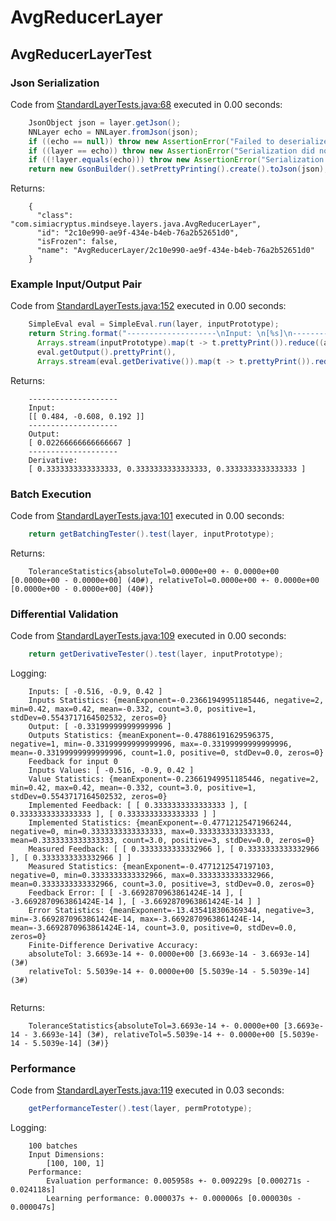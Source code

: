 # AvgReducerLayer
## AvgReducerLayerTest
### Json Serialization
Code from [StandardLayerTests.java:68](../../../../../../../src/main/java/com/simiacryptus/mindseye/test/StandardLayerTests.java#L68) executed in 0.00 seconds: 
```java
    JsonObject json = layer.getJson();
    NNLayer echo = NNLayer.fromJson(json);
    if ((echo == null)) throw new AssertionError("Failed to deserialize");
    if ((layer == echo)) throw new AssertionError("Serialization did not copy");
    if ((!layer.equals(echo))) throw new AssertionError("Serialization not equal");
    return new GsonBuilder().setPrettyPrinting().create().toJson(json);
```

Returns: 

```
    {
      "class": "com.simiacryptus.mindseye.layers.java.AvgReducerLayer",
      "id": "2c10e990-ae9f-434e-b4eb-76a2b52651d0",
      "isFrozen": false,
      "name": "AvgReducerLayer/2c10e990-ae9f-434e-b4eb-76a2b52651d0"
    }
```



### Example Input/Output Pair
Code from [StandardLayerTests.java:152](../../../../../../../src/main/java/com/simiacryptus/mindseye/test/StandardLayerTests.java#L152) executed in 0.00 seconds: 
```java
    SimpleEval eval = SimpleEval.run(layer, inputPrototype);
    return String.format("--------------------\nInput: \n[%s]\n--------------------\nOutput: \n%s\n--------------------\nDerivative: \n%s",
      Arrays.stream(inputPrototype).map(t -> t.prettyPrint()).reduce((a, b) -> a + ",\n" + b).get(),
      eval.getOutput().prettyPrint(),
      Arrays.stream(eval.getDerivative()).map(t -> t.prettyPrint()).reduce((a, b) -> a + ",\n" + b).get());
```

Returns: 

```
    --------------------
    Input: 
    [[ 0.484, -0.608, 0.192 ]]
    --------------------
    Output: 
    [ 0.02266666666666667 ]
    --------------------
    Derivative: 
    [ 0.3333333333333333, 0.3333333333333333, 0.3333333333333333 ]
```



### Batch Execution
Code from [StandardLayerTests.java:101](../../../../../../../src/main/java/com/simiacryptus/mindseye/test/StandardLayerTests.java#L101) executed in 0.00 seconds: 
```java
    return getBatchingTester().test(layer, inputPrototype);
```

Returns: 

```
    ToleranceStatistics{absoluteTol=0.0000e+00 +- 0.0000e+00 [0.0000e+00 - 0.0000e+00] (40#), relativeTol=0.0000e+00 +- 0.0000e+00 [0.0000e+00 - 0.0000e+00] (40#)}
```



### Differential Validation
Code from [StandardLayerTests.java:109](../../../../../../../src/main/java/com/simiacryptus/mindseye/test/StandardLayerTests.java#L109) executed in 0.00 seconds: 
```java
    return getDerivativeTester().test(layer, inputPrototype);
```
Logging: 
```
    Inputs: [ -0.516, -0.9, 0.42 ]
    Inputs Statistics: {meanExponent=-0.23661949951185446, negative=2, min=0.42, max=0.42, mean=-0.332, count=3.0, positive=1, stdDev=0.5543717164502532, zeros=0}
    Output: [ -0.33199999999999996 ]
    Outputs Statistics: {meanExponent=-0.47886191629596375, negative=1, min=-0.33199999999999996, max=-0.33199999999999996, mean=-0.33199999999999996, count=1.0, positive=0, stdDev=0.0, zeros=0}
    Feedback for input 0
    Inputs Values: [ -0.516, -0.9, 0.42 ]
    Value Statistics: {meanExponent=-0.23661949951185446, negative=2, min=0.42, max=0.42, mean=-0.332, count=3.0, positive=1, stdDev=0.5543717164502532, zeros=0}
    Implemented Feedback: [ [ 0.3333333333333333 ], [ 0.3333333333333333 ], [ 0.3333333333333333 ] ]
    Implemented Statistics: {meanExponent=-0.47712125471966244, negative=0, min=0.3333333333333333, max=0.3333333333333333, mean=0.3333333333333333, count=3.0, positive=3, stdDev=0.0, zeros=0}
    Measured Feedback: [ [ 0.3333333333332966 ], [ 0.3333333333332966 ], [ 0.3333333333332966 ] ]
    Measured Statistics: {meanExponent=-0.4771212547197103, negative=0, min=0.3333333333332966, max=0.3333333333332966, mean=0.3333333333332966, count=3.0, positive=3, stdDev=0.0, zeros=0}
    Feedback Error: [ [ -3.6692870963861424E-14 ], [ -3.6692870963861424E-14 ], [ -3.6692870963861424E-14 ] ]
    Error Statistics: {meanExponent=-13.435418306369344, negative=3, min=-3.6692870963861424E-14, max=-3.6692870963861424E-14, mean=-3.6692870963861424E-14, count=3.0, positive=0, stdDev=0.0, zeros=0}
    Finite-Difference Derivative Accuracy:
    absoluteTol: 3.6693e-14 +- 0.0000e+00 [3.6693e-14 - 3.6693e-14] (3#)
    relativeTol: 5.5039e-14 +- 0.0000e+00 [5.5039e-14 - 5.5039e-14] (3#)
    
```

Returns: 

```
    ToleranceStatistics{absoluteTol=3.6693e-14 +- 0.0000e+00 [3.6693e-14 - 3.6693e-14] (3#), relativeTol=5.5039e-14 +- 0.0000e+00 [5.5039e-14 - 5.5039e-14] (3#)}
```



### Performance
Code from [StandardLayerTests.java:119](../../../../../../../src/main/java/com/simiacryptus/mindseye/test/StandardLayerTests.java#L119) executed in 0.03 seconds: 
```java
    getPerformanceTester().test(layer, permPrototype);
```
Logging: 
```
    100 batches
    Input Dimensions:
    	[100, 100, 1]
    Performance:
    	Evaluation performance: 0.005958s +- 0.009229s [0.000271s - 0.024118s]
    	Learning performance: 0.000037s +- 0.000006s [0.000030s - 0.000047s]
    
```

